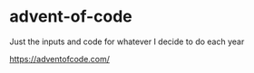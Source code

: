 # advent-of-code
Just the inputs and code for whatever I decide to do each year

https://adventofcode.com/